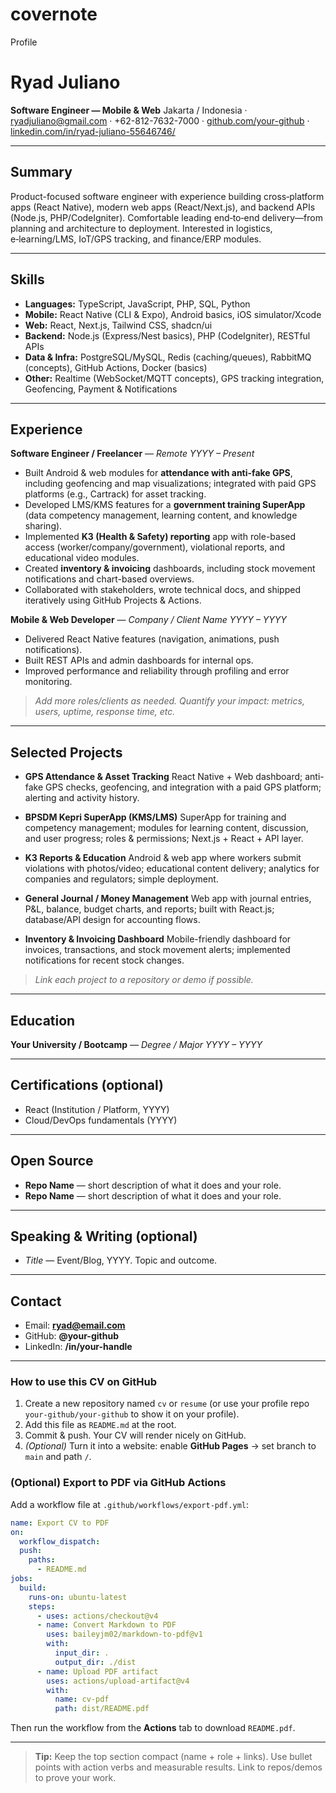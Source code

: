 # covernote
Profile
# **Ryad Juliano**

**Software Engineer — Mobile & Web**
Jakarta / Indonesia · [ryadjuliano@gmail.com](mailto:ryadjuliano@gmail.com) · +62-812-7632-7000 · [github.com/your-github](https://github.com/ryadjuliano) · [linkedin.com/in/ryad-juliano-55646746/](https://www.linkedin.com/in/ryad-juliano-55646746/)

---

## Summary

Product-focused software engineer with experience building cross‑platform apps (React Native), modern web apps (React/Next.js), and backend APIs (Node.js, PHP/CodeIgniter). Comfortable leading end‑to‑end delivery—from planning and architecture to deployment. Interested in logistics, e‑learning/LMS, IoT/GPS tracking, and finance/ERP modules.

---

## Skills

* **Languages:** TypeScript, JavaScript, PHP, SQL, Python
* **Mobile:** React Native (CLI & Expo), Android basics, iOS simulator/Xcode
* **Web:** React, Next.js, Tailwind CSS, shadcn/ui
* **Backend:** Node.js (Express/Nest basics), PHP (CodeIgniter), RESTful APIs
* **Data & Infra:** PostgreSQL/MySQL, Redis (caching/queues), RabbitMQ (concepts), GitHub Actions, Docker (basics)
* **Other:** Realtime (WebSocket/MQTT concepts), GPS tracking integration, Geofencing, Payment & Notifications

---

## Experience

**Software Engineer / Freelancer** — *Remote*
*YYYY – Present*

* Built Android & web modules for **attendance with anti-fake GPS**, including geofencing and map visualizations; integrated with paid GPS platforms (e.g., Cartrack) for asset tracking.
* Developed LMS/KMS features for a **government training SuperApp** (data competency management, learning content, and knowledge sharing).
* Implemented **K3 (Health & Safety) reporting** app with role-based access (worker/company/government), violational reports, and educational video modules.
* Created **inventory & invoicing** dashboards, including stock movement notifications and chart-based overviews.
* Collaborated with stakeholders, wrote technical docs, and shipped iteratively using GitHub Projects & Actions.

**Mobile & Web Developer** — *Company / Client Name*
*YYYY – YYYY*

* Delivered React Native features (navigation, animations, push notifications).
* Built REST APIs and admin dashboards for internal ops.
* Improved performance and reliability through profiling and error monitoring.

> *Add more roles/clients as needed. Quantify your impact: metrics, users, uptime, response time, etc.*

---

## Selected Projects

* **GPS Attendance & Asset Tracking**
  React Native + Web dashboard; anti-fake GPS checks, geofencing, and integration with a paid GPS platform; alerting and activity history.

* **BPSDM Kepri SuperApp (KMS/LMS)**
  SuperApp for training and competency management; modules for learning content, discussion, and user progress; roles & permissions; Next.js + React + API layer.

* **K3 Reports & Education**
  Android & web app where workers submit violations with photos/video; educational content delivery; analytics for companies and regulators; simple deployment.

* **General Journal / Money Management**
  Web app with journal entries, P\&L, balance, budget charts, and reports; built with React.js; database/API design for accounting flows.

* **Inventory & Invoicing Dashboard**
  Mobile-friendly dashboard for invoices, transactions, and stock movement alerts; implemented notifications for recent stock changes.

> *Link each project to a repository or demo if possible.*

---

## Education

**Your University / Bootcamp** — *Degree / Major*
*YYYY – YYYY*

---

## Certifications (optional)

* React (Institution / Platform, YYYY)
* Cloud/DevOps fundamentals (YYYY)

---

## Open Source

* **Repo Name** — short description of what it does and your role.
* **Repo Name** — short description of what it does and your role.

---

## Speaking & Writing (optional)

* *Title* — Event/Blog, YYYY. Topic and outcome.

---

## Contact

* Email: **[ryad@email.com](mailto:ryad@email.com)**
* GitHub: **@your-github**
* LinkedIn: **/in/your-handle**

---

### How to use this CV on GitHub

1. Create a new repository named `cv` or `resume` (or use your profile repo `your-github/your-github` to show it on your profile).
2. Add this file as `README.md` at the root.
3. Commit & push. Your CV will render nicely on GitHub.
4. *(Optional)* Turn it into a website: enable **GitHub Pages** → set branch to `main` and path `/`.

### (Optional) Export to PDF via GitHub Actions

Add a workflow file at `.github/workflows/export-pdf.yml`:

```yaml
name: Export CV to PDF
on:
  workflow_dispatch:
  push:
    paths:
      - README.md
jobs:
  build:
    runs-on: ubuntu-latest
    steps:
      - uses: actions/checkout@v4
      - name: Convert Markdown to PDF
        uses: baileyjm02/markdown-to-pdf@v1
        with:
          input_dir: .
          output_dir: ./dist
      - name: Upload PDF artifact
        uses: actions/upload-artifact@v4
        with:
          name: cv-pdf
          path: dist/README.pdf
```

Then run the workflow from the **Actions** tab to download `README.pdf`.

---

> **Tip:** Keep the top section compact (name + role + links). Use bullet points with action verbs and measurable results. Link to repos/demos to prove your work.

